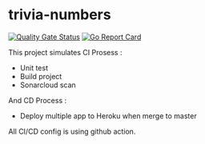 # trivia-numbers

[![Quality Gate Status](https://sonarcloud.io/api/project_badges/measure?project=faldyfind_trivia-numbers&metric=alert_status)](https://sonarcloud.io/dashboard?id=faldyfind_trivia-numbers) [![Go Report Card](https://goreportcard.com/badge/github.com/faldyfind/trivia-numbers)](https://goreportcard.com/report/github.com/faldyfind/trivia-numbers)

This project simulates CI Prosess :

- Unit test
- Build project
- Sonarcloud scan

And CD Process :

- Deploy multiple app to Heroku when merge to master

All CI/CD config is using github action.
